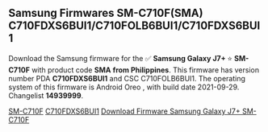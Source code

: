 <h2>Samsung Firmwares SM-C710F(SMA) C710FDXS6BUI1/C710FOLB6BUI1/C710FDXS6BUI1</h2>
Download the Samsung firmware for the ✅ <strong>Samsung Galaxy J7+ </strong> ⭐ <strong>SM-C710F</strong> with product code <strong>SMA</strong> <strong> from Philippines</strong>. This firmware has version number PDA <strong>C710FDXS6BUI1</strong> and CSC C710FOLB6BUI1. The operating system of this firmware is Android Oreo , with build date 2021-09-29. Changelist <strong>14939999</strong>.


[SM-C710F](https://samfirm.shop/samsung/model/SM-C710F)
[C710FDXS6BUI1](https://samfirm.shop/samsung/pda/C710FDXS6BUI1)
[Download Firmware Samsung Galaxy J7+ SM-C710F](https://samfirm.shop/samsung/firmware/461340)
